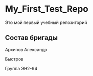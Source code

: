 # My_First_Test_Repo
Это мой первый учебный репозиторий
## Состав бригады
Архипов Александр

Быстров

Группа ЭН2-94
